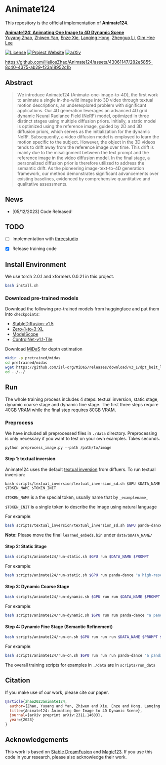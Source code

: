 # Animate124

This repository is the official implementation of **Animate124**.

**[Animate124: Animating One Image to 4D Dynamic Scene](https://arxiv.org/abs/2311.14603)**
<br/>
[Yuyang Zhao](https://yuyangzhao.com), [Zhiwen Yan](https://jokeryan.github.io/about/), [Enze Xie](https://xieenze.github.io/), [Lanqing Hong](https://scholar.google.com.sg/citations?user=2p7x6OUAAAAJ&hl=en), [Zhenguo Li](https://scholar.google.com.sg/citations?user=XboZC1AAAAAJ&hl=en), [Gim Hee Lee](https://www.comp.nus.edu.sg/~leegh/)
<br/>

[![License](https://img.shields.io/badge/License-Apache%202.0-blue.svg)](https://opensource.org/licenses/Apache-2.0) [![Project Website](https://img.shields.io/badge/Project-Website-orange)](https://animate124.github.io/) [![arXiv](https://img.shields.io/badge/arXiv-2311.14603-b31b1b.svg)](https://arxiv.org/abs/2311.14603)


https://github.com/HeliosZhao/Animate124/assets/43061147/282e5855-8c40-4375-ab29-f23a18952c1b



## Abstract
> We introduce Animate124 (Animate-one-image-to-4D), the first work to animate a single in-the-wild image into 3D video through textual motion descriptions, an underexplored problem with significant applications. Our 4D generation leverages an advanced 4D grid dynamic Neural Radiance Field (NeRF) model, optimized in three distinct stages using multiple diffusion priors. Initially, a static model is optimized using the reference image, guided by 2D and 3D diffusion priors, which serves as the initialization for the dynamic NeRF. Subsequently, a video diffusion model is employed to learn the motion specific to the subject. However, the object in the 3D videos tends to drift away from the reference image over time. This drift is mainly due to the misalignment between the text prompt and the reference image in the video diffusion model. In the final stage, a personalized diffusion prior is therefore utilized to address the semantic drift. As the pioneering image-text-to-4D generation framework, our method demonstrates significant advancements over existing baselines, evidenced by comprehensive quantitative and qualitative assessments.

## News
- [05/12/2023] Code Released!
## TODO
- [ ] Implementation with [threestudio](https://github.com/threestudio-project/threestudio)
- [x] Release training code


## Install Environment 
We use torch 2.0.1 and xformers 0.0.21 in this project.

```bash
bash install.sh
```


### Download pre-trained models

Download the following pre-trained models from huggingface and put them into `checkpoints`:
- [StableDiffusion-v1.5](https://huggingface.co/runwayml/stable-diffusion-v1-5) 
- [Zero-1-to-3-XL](https://huggingface.co/Yuyang-z/zero123-xl)
- [ModelScope](https://huggingface.co/damo-vilab/text-to-video-ms-1.7b)
- [ControlNet-v1.1-Tile](https://huggingface.co/lllyasviel/control_v11f1e_sd15_tile)

Download [MiDaS](https://github.com/isl-org/MiDaS) for depth estimation
  ```bash
  mkdir -p pretrained/midas
  cd pretrained/midas
  wget https://github.com/isl-org/MiDaS/releases/download/v3_1/dpt_beit_large_512.pt
  cd ../../
  ```

## Run

The whole training process includes 4 steps: textual inversion, static stage, dynamic coarse stage and dynamic fine stage. The first three steps require 40GB VRAM while the final step requires 80GB VRAM.

### Preprocess
We have included all preprocessed files in `./data` directory. Preprocessing is only necessary if you want to test on your own examples. Takes seconds.   
```
python preprocess_image.py --path /path/to/image 
```


#### Step 1: textual inversion 
Animate124 uses the default [textual inversion](https://huggingface.co/docs/diffusers/training/text_inversion) from diffuers. To run textual inversion: 

```
bash scripts/textual_inversion/textual_inversion_sd.sh $GPU $DATA_NAME $TOKEN_NAME $TOKEN_INIT
```
`$TOKEN_NAME` is a the special token, usually name that by `_examplename_`

`$TOKEN_INIT` is a single token to describe the image using natural language

For example:
```bash
bash scripts/textual_inversion/textual_inversion_sd.sh $GPU panda-dance _panda_ panda
```
**Note:** Please move the final `learned_embeds.bin` under `data/$DATA_NAME/`

#### Step 2: Static Stage

```bash
bash scripts/animate124/run-static.sh $GPU run $DATA_NAME $PROMPT
```

For example:
```bash
bash scripts/animate124/run-static.sh $GPU run panda-dance "a high-resolution DSLR image of a panda"
```

#### Step 3: Dynamic Coarse Stage

```bash
bash scripts/animate124/run-dynamic.sh $GPU run run $DATA_NAME $PROMPT
```

For example:
```bash
bash scripts/animate124/run-dynamic.sh $GPU run run panda-dance "a panda is dancing"
```

#### Step 4: Dynamic Fine Stage (Semantic Refinement)

```bash
bash scripts/animate124/run-cn.sh $GPU run run run $DATA_NAME $PROMPT $CN_PROMPT
```

For example:
```bash
bash scripts/animate124/run-cn.sh $GPU run run run panda-dance "a panda is dancing" "a <token> is dancing"
```

The overall training scripts for examples in `./data` are in `scripts/run_data`

## Citation
If you make use of our work, please cite our paper.
```bibtex
@article{zhao2023animate124,
  author={Zhao, Yuyang and Yan, Zhiwen and Xie, Enze and Hong, Lanqing and Li, Zhenguo and Lee, Gim Hee},
  title={Animate124: Animating One Image to 4D Dynamic Scene},
  journal={arXiv preprint arXiv:2311.14603},
  year={2023}
}
```

## Acknowledgements

This work is based on [Stable DreamFusion](https://github.com/ashawkey/stable-dreamfusion) and [Magic123](https://github.com/guochengqian/Magic123). If you use this code in your research, please also acknowledge their work.
